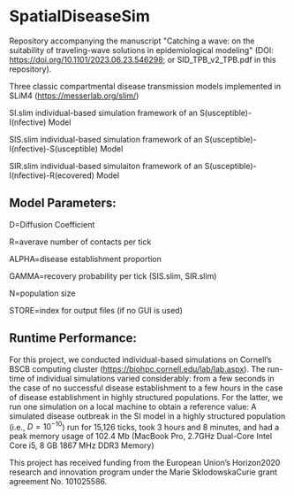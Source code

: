 # SpatialDiseaseSim
Repository accompanying the manuscript "Catching a wave: on the suitability of traveling-wave solutions in epidemiological modeling" (DOI: https://doi.org/10.1101/2023.06.23.546298; or  SID_TPB_v2_TPB.pdf in this repository). 

Three classic compartmental disease transmission models implemented in SLiM4 (https://messerlab.org/slim/)


SI.slim   individual-based simulation framework of an S(usceptible)-I(nfective) Model 

SIS.slim  individual-based simulation framework of an S(usceptible)-I(nfective)-S(usceptible) Model

SIR.slim  individual-based simulaiton framework of an S(usceptible)-I(nfective)-R(ecovered) Model


## Model Parameters:
D=Diffusion Coefficient

R=averave number of contacts per tick

ALPHA=disease establishment proportion

GAMMA=recovery probability per tick (SIS.slim, SIR.slim)

N=population size

STORE=index for output files (if no GUI is used)

## Runtime Performance:
For this project, we conducted individual-based simulations on Cornell’s BSCB computing cluster (https://biohpc.cornell.edu/lab/lab.aspx). The run-time of individual simulations varied considerably: from a few seconds in the case of no successful disease establishment to a few hours in the case of disease establishment in highly structured populations. For the latter, we run one simulation on a local machine to obtain a reference value: A simulated disease outbreak in the SI model in a highly structured population (i.e., $D=10^{-10}$) run for 15,126 ticks, took 3 hours and 8 minutes, and had a peak memory usage of 102.4 Mb (MacBook Pro, 2.7GHz Dual-Core Intel Core i5, 8 GB 1867 MHz DDR3 Memory)

This project has received funding from the European Union’s Horizon2020 research and innovation program under the Marie SklodowskaCurie grant agreement No. 101025586.
